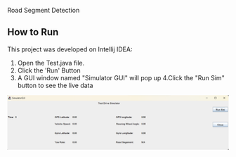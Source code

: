  Road Segment Detection

## How to Run

This project was developed on Intellij IDEA: 
1. Open the Test.java file.
2. Click the 'Run' Button
3. A GUI window named "Simulator GUI" will pop up
4.Click the "Run Sim" button to see the live data

![image](Simulator.png "Simulator")